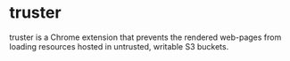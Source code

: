 truster
====

truster is a Chrome extension that prevents the rendered web-pages from loading resources hosted in untrusted, writable S3 buckets.


